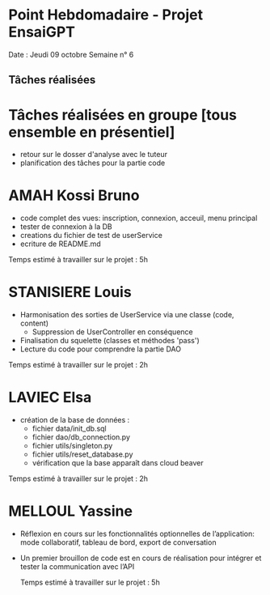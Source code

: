 # Point Hebdomadaire - Projet EnsaiGPT

Date : Jeudi 09 octobre 
Semaine n° 6

## Tâches réalisées




# Tâches réalisées en groupe [tous ensemble en présentiel]

- retour sur le dosser d'analyse avec le tuteur
- planification des tâches pour la partie code

# AMAH Kossi Bruno
- code complet des vues: inscription, connexion, acceuil, menu principal
- tester de connexion à la DB
- creations du fichier de test de userService
- ecriture de README.md

Temps estimé à travailler sur le projet : 5h

# STANISIERE Louis
- Harmonisation des sorties de UserService via une classe (code, content)
    - Suppression de UserController en conséquence
- Finalisation du squelette (classes et méthodes 'pass')
- Lecture du code pour comprendre la partie DAO

Temps estimé à travailler sur le projet : 2h

# LAVIEC Elsa
- création de la base de données :
  - fichier data/init_db.sql
  - fichier dao/db_connection.py
  - fichier utils/singleton.py
  - fichier utils/reset_database.py
  - vérification que la base apparaît dans cloud beaver 

Temps estimé à travailler sur le projet : 2h

# MELLOUL Yassine
- Réflexion en cours sur les fonctionnalités optionnelles de l’application: mode collaboratif, tableau de bord, export de conversation
- Un premier brouillon de code est en cours de réalisation pour intégrer et tester la communication avec l’API

  
  Temps estimé à travailler sur le projet : 5h
